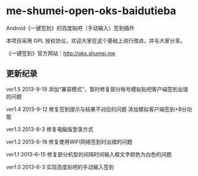 me-shumei-open-oks-baidutieba
=============================
Android《一键签到》的百度贴吧（手动输入）签到插件

本项目采用 GPL 授权协议，欢迎大家在这个基础上进行改进，并与大家分享。

《一键签到》官方网站：<http://oks.shumei.me>


## 更新纪录
ver1.5 2013-9-19
添加“兼容模式”，暂时修复部分账号模拟贴吧客户端签到出错的问题

ver1.4 2013-9-12
修复签到提示与结果不对应的问题
添加模拟客户端签到+8分功能

ver1.3 2013-8-3
修复电脑版登录方式

ver1.2 2013-6-18
修复使用WIFI网络签到时出错的问题

ver1.1 2013-6-15
修复部分机型的间隔时间输入框文字颜色为白色的问题

ver1.0 2013-6-3
实现百度贴吧的手动输入签到